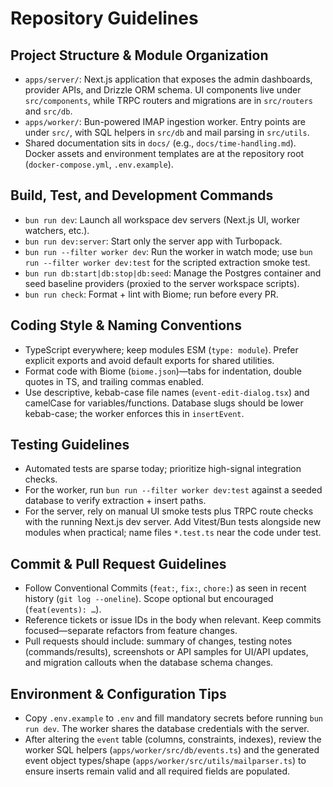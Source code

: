 # Repository Guidelines

## Project Structure & Module Organization

- `apps/server/`: Next.js application that exposes the admin dashboards, provider APIs, and Drizzle ORM schema. UI components live under `src/components`, while TRPC routers and migrations are in `src/routers` and `src/db`.
- `apps/worker/`: Bun-powered IMAP ingestion worker. Entry points are under `src/`, with SQL helpers in `src/db` and mail parsing in `src/utils`.
- Shared documentation sits in `docs/` (e.g., `docs/time-handling.md`). Docker assets and environment templates are at the repository root (`docker-compose.yml`, `.env.example`).

## Build, Test, and Development Commands

- `bun run dev`: Launch all workspace dev servers (Next.js UI, worker watchers, etc.).
- `bun run dev:server`: Start only the server app with Turbopack.
- `bun run --filter worker dev`: Run the worker in watch mode; use `bun run --filter worker dev:test` for the scripted extraction smoke test.
- `bun run db:start|db:stop|db:seed`: Manage the Postgres container and seed baseline providers (proxied to the server workspace scripts).
- `bun run check`: Format + lint with Biome; run before every PR.

## Coding Style & Naming Conventions

- TypeScript everywhere; keep modules ESM (`type: module`). Prefer explicit exports and avoid default exports for shared utilities.
- Format code with Biome (`biome.json`)—tabs for indentation, double quotes in TS, and trailing commas enabled.
- Use descriptive, kebab-case file names (`event-edit-dialog.tsx`) and camelCase for variables/functions. Database slugs should be lower kebab-case; the worker enforces this in `insertEvent`.

## Testing Guidelines

- Automated tests are sparse today; prioritize high-signal integration checks.
- For the worker, run `bun run --filter worker dev:test` against a seeded database to verify extraction + insert paths.
- For the server, rely on manual UI smoke tests plus TRPC route checks with the running Next.js dev server. Add Vitest/Bun tests alongside new modules when practical; name files `*.test.ts` near the code under test.

## Commit & Pull Request Guidelines

- Follow Conventional Commits (`feat:`, `fix:`, `chore:`) as seen in recent history (`git log --oneline`). Scope optional but encouraged (`feat(events): …`).
- Reference tickets or issue IDs in the body when relevant. Keep commits focused—separate refactors from feature changes.
- Pull requests should include: summary of changes, testing notes (commands/results), screenshots or API samples for UI/API updates, and migration callouts when the database schema changes.

## Environment & Configuration Tips

- Copy `.env.example` to `.env` and fill mandatory secrets before running `bun run dev`. The worker shares the database credentials with the server.
- After altering the `event` table (columns, constraints, indexes), review the worker SQL helpers (`apps/worker/src/db/events.ts`) and the generated event object types/shape (`apps/worker/src/utils/mailparser.ts`) to ensure inserts remain valid and all required fields are populated.
